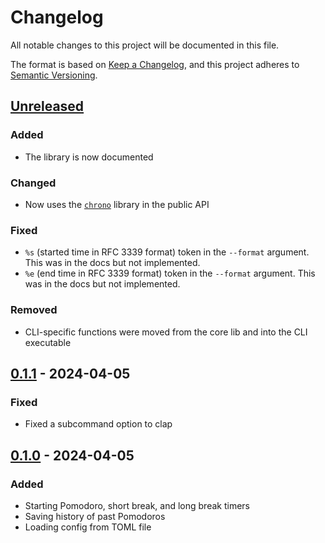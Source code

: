 # Changelog

All notable changes to this project will be documented in this file.

The format is based on [Keep a Changelog](https://keepachangelog.com/en/1.1.0/),
and this project adheres to [Semantic Versioning](https://semver.org/spec/v2.0.0.html).

## [Unreleased]

### Added

- The library is now documented

### Changed

- Now uses the [`chrono`](https://docs.rs/chrono) library in the public API

### Fixed

- `%s` (started time in RFC 3339 format) token in the `--format` argument. This was in the docs but not implemented.
- `%e` (end time in RFC 3339 format) token in the `--format` argument. This was in the docs but not implemented.

### Removed

- CLI-specific functions were moved from the core lib and into the CLI executable

[unreleased]: https://github.com/Cantido/tomate/compare/v0.1.1...HEAD

## [0.1.1] - 2024-04-05

### Fixed

- Fixed a subcommand option to clap

[0.1.1]: https://github.com/Cantido/tomate/compare/v0.1.0..v0.1.1

## [0.1.0] - 2024-04-05

### Added

- Starting Pomodoro, short break, and long break timers
- Saving history of past Pomodoros
- Loading config from TOML file

[0.1.0]: https://github.com/Cantido/tomate/releases/tag/v0.1.0
